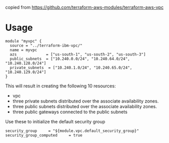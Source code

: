 copied from https://github.com/terraform-aws-modules/terraform-aws-vpc

# Usage
```
module "myvpc" {
  source = "../terraform-ibm-vpc/"
  name = myvpc
  azs             = ["us-south-1", "us-south-2", "us-south-3"]
  public_subnets  = ["10.240.0.0/24", "10.240.64.0/24", "10.240.128.0/24"]
  private_subnets  = ["10.240.1.0/24", "10.240.65.0/24", "10.240.129.0/24"]
}
```

This will result in creating the following 10 resources:
- vpc
- three private subnets distributed over the associate availability zones.
- three public subnets distributed over the associate availability zones.
- three public gateways connected to the public subnets

Use these to initialize the default security group
```
security_group     = "${module.vpc.default_security_group}"
security_group_computed     = true
```
